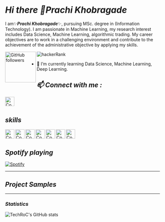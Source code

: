 
# *Hi there 👋Prachi Khobragade*

I am✨***Prachi Khobragade***✨, pursuing MSc. degree in (Information Technology). I am passionate in Machine Learning, my research interest includes Data Science, Machine Learning, algorithmic trading. My career objectives are to work in a challenging environment and contribute to the achievement of the administrative objective by applying my skills.

<img align="left" width="100px" alt="GitHub followers" src="https://img.shields.io/github/followers/CoderSoul-Prch?style=social"/>[<img align="left" alt = "hackerRank" src="https://img.shields.io/badge/HackRank-Programming-green" />][websitea]
  





[websitea]: https://www.hackerrank.com/prachi_raju123
</br>
- 🌱 I’m currently learning Data Science, Machine Learning, Deep Learning.

## ***📫 Connect with me :***

  [<img align="left" width="30px" alt="CoderSoul-Prch | LinkedIn" src="https://cdn.jsdelivr.net/npm/simple-icons@v3/icons/linkedin.svg" color="blue"/>][linkedin]  
<br />

## ***skills***

<img align="left" width="30px" alt="CoderSoul-Prch | LinkedIn" src="https://simpleicons.org/icons/python.svg"/>
<img align="left" width="30px" alt="CoderSoul-Prch | LinkedIn" src="https://simpleicons.org/icons/java.svg"/>
<img align="left" width="30px" alt="CoderSoul-Prch | LinkedIn" src="https://simpleicons.org/icons/django.svg"/>
<img align="left" width="30px" alt="CoderSoul-Prch | LinkedIn" src="https://simpleicons.org/icons/mongodb.svg"/>
<img align="left" width="30px" alt="CoderSoul-Prch | LinkedIn" src="https://simpleicons.org/icons/postgresql.svg"/>
<img align="left" width="30px" alt="CoderSoul-Prch | LinkedIn" src="https://simpleicons.org/icons/xamarin.svg"/>
<img align="left" width="30px" alt="CoderSoul-Prch | LinkedIn" src="https://simpleicons.org/icons/tensorflow.svg"/>

[linkedin]: https://www.linkedin.com/in/prachi-khobragade-90029716b


<br />
<br />

## ***Spotify playing***

[![Spotify](https://novatorem-rho-nine.vercel.app/api/spotify)](https://open.spotify.com/user/Rohit)
<br />

---

## ***Project Samples***



---

### *Statistics*
 <img align="left" alt="TechRoC's GitHub stats" src="https://github-readme-stats-seven-neon.vercel.app/api?username=TechRoC&show_icons=False&hide_border=True"/>
